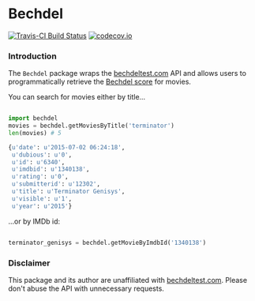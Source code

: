 Bechdel
=======
[![Travis-CI Build Status](https://travis-ci.org/expersso/bechdel.svg?branch=master)](https://travis-ci.org/expersso/bechdel)
[![codecov.io](https://codecov.io/github/expersso/bechdel/coverage.svg?branch=master)](https://codecov.io/github/expersso/bechdel?branch=master)

### Introduction

The `Bechdel` package wraps the [bechdeltest.com](http://bechdeltest.com) API and allows users to programmatically retrieve the [Bechdel score](https://enwikipedia.org/wiki/Bechdel_test) for movies.

You can search for movies either by title...

``` python

import bechdel
movies = bechdel.getMoviesByTitle('terminator')
len(movies) # 5

{u'date': u'2015-07-02 06:24:18',
 u'dubious': u'0',
 u'id': u'6340',
 u'imdbid': u'1340138',
 u'rating': u'0',
 u'submitterid': u'12302',
 u'title': u'Terminator Genisys',
 u'visible': u'1',
 u'year': u'2015'}

```

...or by IMDb id:

``` python

terminator_genisys = bechdel.getMovieByImdbId('1340138')

```

### Disclaimer

This package and its author are unaffiliated with
[bechdeltest.com](http://bechdeltest.com).  Please don't abuse the API with
unnecessary requests.
